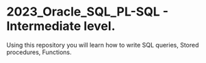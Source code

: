 # 2023_Oracle_SQL_PL-SQL - Intermediate level.

Using this repository you will learn how to write SQL queries, Stored procedures, Functions.
